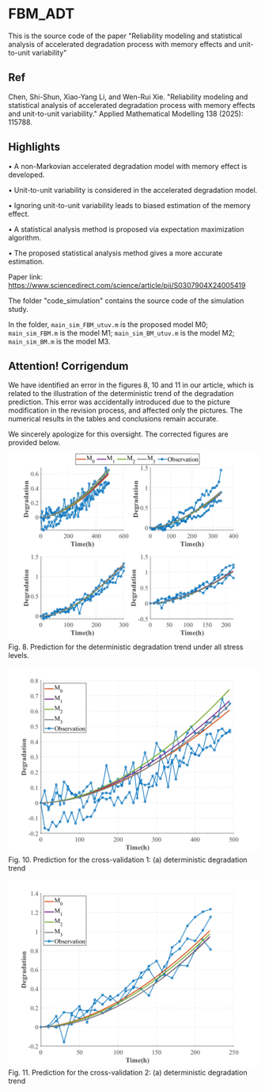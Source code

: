 # FBM_ADT
This is the source code of the paper "Reliability modeling and statistical analysis of accelerated degradation process with memory effects and unit-to-unit variability"

## Ref

Chen, Shi-Shun, Xiao-Yang Li, and Wen-Rui Xie. "Reliability modeling and statistical analysis of accelerated degradation process with memory effects and unit-to-unit variability." Applied Mathematical Modelling 138 (2025): 115788.

## Highlights

• A non-Markovian accelerated degradation model with memory effect is developed.

• Unit-to-unit variability is considered in the accelerated degradation model.

• Ignoring unit-to-unit variability leads to biased estimation of the memory effect.

• A statistical analysis method is proposed via expectation maximization algorithm.

• The proposed statistical analysis method gives a more accurate estimation.

Paper link: https://www.sciencedirect.com/science/article/pii/S0307904X24005419

The folder "code_simulation" contains the source code of the simulation study.

In the folder, `main_sim_FBM_utuv.m` is the proposed model M0; `main_sim_FBM.m` is the model M1; `main_sim_BM_utuv.m` is the model M2; `main_sim_BM.m` is the model M3.

## **Attention!** **Corrigendum**

We have identified an error in the figures 8, 10 and 11 in our article, which is related to the illustration of the deterministic trend of the degradation prediction. This error was accidentally introduced due to the picture modification in the revision process, and affected only the pictures. The numerical results in the tables and conclusions remain accurate.

We sincerely apologize for this oversight. The corrected figures are provided below.

![image](https://github.com/dirge1/FBM_ADT/blob/main/corrected_figures/fig.8.png)
Fig. 8. Prediction for the deterministic degradation trend under all stress levels.

![image](https://github.com/dirge1/FBM_ADT/blob/main/corrected_figures/fig.10.png)
Fig. 10. Prediction for the cross-validation 1: (a) deterministic degradation trend

![image](https://github.com/dirge1/FBM_ADT/blob/main/corrected_figures/fig.11.png)
Fig. 11. Prediction for the cross-validation 2: (a) deterministic degradation trend
